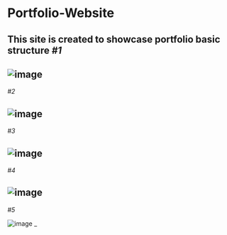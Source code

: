 # Portfolio-Website
 This site is created to showcase portfolio
 basic structure
 _#1_
 -
  ![image](https://user-images.githubusercontent.com/67644300/120928847-10c3dc00-c704-11eb-8a29-07400ba26e83.png)
 - 
 _#2_
 
 ![image](https://user-images.githubusercontent.com/67644300/120928834-06094700-c704-11eb-8579-7257a1858ae7.png)
 -
_#3_

 ![image](https://user-images.githubusercontent.com/67644300/120928825-00abfc80-c704-11eb-9a4f-62511367b340.png)
 -
 _#4_
 
 ![image](https://user-images.githubusercontent.com/67644300/120928838-0acdfb00-c704-11eb-8e95-54d3be6ecef6.png)
 -
_#5_

![image](https://user-images.githubusercontent.com/67644300/120928820-f8ec5800-c703-11eb-84aa-209831101749.png)
_
